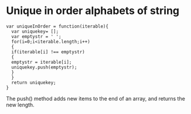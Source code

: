 # Unique in order alphabets of string
```
var uniqueInOrder = function(iterable){
  var uniquekey= [];
  var emptystr = ' ';
  for(i=0;i<iterable.length;i++)
  {
  if(iterable[i] !== emptystr)
  {
  emptystr = iterable[i];
  uniquekey.push(emptystr);
  }
  }
  return uniquekey;
}
```
The push() method adds new items to the end of an array, and returns the new length.
